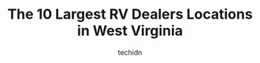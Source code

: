 ---
layout: ampstory
image: https://i0.wp.com/paketmu.com/wp-content/uploads/2023/06/burdette-camping-center-0-in-west-virginia-1686371336.jpeg?resize=640,853
author: techidn
featured: false
description: Explore the diverse RV Dealer scene in West Virginia, home to an incredible selection of 10 establishments catering to every taste. Whether youre in search of iconic favorites or undiscover
title: The 10 Largest RV Dealers Locations in West Virginia
cover:
   title: The 10 Largest RV Dealers Locations in West Virginia
   subtitle: RICKPATE
   background: https://paketmu.com/wp-content/uploads/2023/06/burdette-camping-center-0-in-west-virginia-1686371336.jpeg

pages: 
 - layout: thirds
   top: <h1>#1 Camping World</h1>
   bottom: "<p>Just got home with our dream unit!  Thanks so much to Tom, Joe, and Donald!  We 10/10 recommend for all around service, help, and everything!</p>"
   background: https://paketmu.com/wp-content/uploads/2023/06/burdette-camping-center-1-in-west-virginia-1686371337.jpeg
   backgroundblur: true
 - layout: thirds
   top: <h1>#2 Mountaineer RV & Outdoor Center, LLC</h1>
   bottom: "<p>We had the most amazing experience ever with purchasing anything in our lives and we have purchased quite a bit. We made a 3hr trip to purchase our teardrop RV and it was</p>"
   background: https://paketmu.com/wp-content/uploads/2023/06/burdette-camping-center-2-in-west-virginia-1686371338.jpeg
   cta:
      link: https://paketmu.com/the-10-largest-rv-dealers-locations-in-west-virginia/
      text: The 10 Largest RV Dealers Locations in West Virginia
 - layout: thirds
   top: <h1>#3 Setzers World of Camping</h1>
   bottom: "<p>I recently bought a R-Pod 202 from these guys as they were one of only a few dealers that had the 202 in the configuration we wanted.  They were very responsive with our </p>"
   background: https://paketmu.com/wp-content/uploads/2023/06/burdette-camping-center-3-in-west-virginia-1686371338.jpeg
   cta:
      link: https://paketmu.com/the-10-largest-rv-dealers-locations-in-west-virginia/
      text: The 10 Largest RV Dealers Locations in West Virginia
 - layout: thirds
   top: <h1>#4 Wagners Outdoor Express RV</h1>
   bottom: "<p>128 Recreation Ln, Falling Waters, WV 25419, United States</p>"
   background: https://images.unsplash.com/photo-1567360425618-1594206637d2?ixlib=rb-4.0.3&ixid=MnwxMjA3fDB8MHxwaG90by1wYWdlfHx8fGVufDB8fHx8&auto=format&fit=crop&w=640&h=853&q=80
   cta:
      link: https://paketmu.com/the-10-largest-rv-dealers-locations-in-west-virginia/
      text: The 10 Largest RV Dealers Locations in West Virginia
 - layout: thirds
   top: <h1>#5 Roys RV Supercenter LLC</h1>
   bottom: "<p>3437 Beverly Pike, Elkins, WV 26241, United States</p>"
   background: https://images.unsplash.com/photo-1549241520-425e3dfc01cb?ixlib=rb-4.0.3&ixid=MnwxMjA3fDB8MHxwaG90by1wYWdlfHx8fGVufDB8fHx8&auto=format&fit=crop&w=640&h=853&q=80
   cta:
      link: https://paketmu.com/the-10-largest-rv-dealers-locations-in-west-virginia/
      text: The 10 Largest RV Dealers Locations in West Virginia
 - layout: thirds
   top: <h1>#6 Burdette Camping Center</h1>
   bottom: "<p>13501 Winfield Rd, Winfield, WV 25213, United States</p>"
   background: https://images.unsplash.com/photo-1489694553447-4c9339da310d?ixlib=rb-4.0.3&ixid=MnwxMjA3fDB8MHxwaG90by1wYWdlfHx8fGVufDB8fHx8&auto=format&fit=crop&w=640&h=853&q=80
   cta:
      link: https://paketmu.com/the-10-largest-rv-dealers-locations-in-west-virginia/
      text: The 10 Largest RV Dealers Locations in West Virginia
 - layout: thirds
   top: <h1>#7 American Campers</h1>
   bottom: "<p>140 American Camper Rd, Mt Hope, WV 25880, United States</p>"
   background: https://images.unsplash.com/photo-1533735380053-eb8d0759b24a?ixlib=rb-4.0.3&ixid=MnwxMjA3fDB8MHxwaG90by1wYWdlfHx8fGVufDB8fHx8&auto=format&fit=crop&w=640&h=853&q=80
   cta:
      link: https://paketmu.com/the-10-largest-rv-dealers-locations-in-west-virginia/
      text: The 10 Largest RV Dealers Locations in West Virginia
 - layout: thirds
   middle: Continue reading...
   background: https://images.unsplash.com/photo-1613843873231-1447db182f97?ixlib=rb-4.0.3&ixid=MnwxMjA3fDB8MHxwaG90by1wYWdlfHx8fGVufDB8fHx8&auto=format&fit=crop&w=640&h=853&q=80
   cta:
      link: https://paketmu.com/the-10-largest-rv-dealers-locations-in-west-virginia/
      text: The 10 Largest RV Dealers Locations in West Virginia
      
---